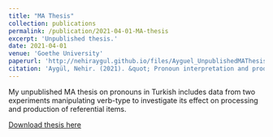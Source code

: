 ```yaml
---
title: "MA Thesis"
collection: publications
permalink: /publication/2021-04-01-MA-thesis
excerpt: 'Unpublished thesis.'
date: 2021-04-01
venue: 'Goethe University'
paperurl: 'http://nehiraygul.github.io/files/Ayguel_UnpublishedMAThesis_2021.pdf'
citation: 'Aygül, Nehir. (2021). &quot; Pronoun interpretation and production in Turkish.&quot;  [Unpublished MA thesis]. Goethe University. Frankfurt am Main.'
---
```

My unpublished MA thesis on pronouns in Turkish includes data from two experiments manipulating verb-type to investigate its effect on processing and production of referential items.

[Download thesis here](http://nehiraygul.github.io/files/Ayguel_UnpublishedMAThesis_2021.pdf)
